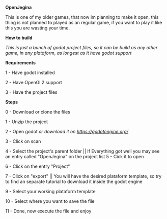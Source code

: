 **OpenJegina**

This is one of my older games, that now im planning to make it open, this thing is not planned to played as an regular game, if you want to play it like this you are wasting your time.

**How to build**

*This is just a bunch of godot project files, so it can be build as any other game, in any plataform, as longest as it have godot support*

**Requirements**

1 - Have godot installed

2 - Have OpenGl 2 support

3 - Have the project files

**Steps**

0 - Download or clone the files

1 - Unzip the project

2 - Open godot *or download it on https://godotengine.org/*

3 - Click on scan

4 - Select the project's parent folder || If Everything got well you may see an entry called "OpenJegina" on the project list
5 - Cick it to open

6 - Click on the entry "Project"

7 - Click on "export" || You will have the desired plataform template, so try to find an separate tutorial to download it inside the godot engine

9 - Select your working plataform template

10 - Select where you want to save the file

11 - Done, now execute the file and enjoy
